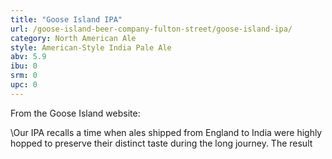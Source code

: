 ```yaml
---
title: "Goose Island IPA"
url: /goose-island-beer-company-fulton-street/goose-island-ipa/
category: North American Ale
style: American-Style India Pale Ale
abv: 5.9
ibu: 0
srm: 0
upc: 0
---
```

From the Goose Island website:

\Our IPA recalls a time when ales shipped from England to India were highly hopped to preserve their distinct taste during the long journey. The result
